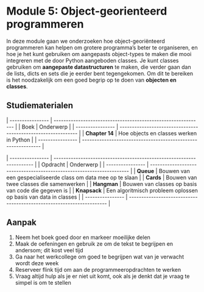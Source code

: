 # Module 5: Object-georienteerd programmeren

In deze module gaan we onderzoeken hoe object-georiënteerd programmeren kan helpen om grotere programma’s beter te organiseren, en hoe je het kunt gebruiken om aangepasts object-types te maken die mooi integreren met de door Python aangeboden classes. Je kunt classes gebruiken om **aangepaste datastructuren** te maken, die verder gaan dan de lists, dicts en sets die je eerder bent tegengekomen. Om dit te bereiken is het noodzakelijk om een goed begrip op te doen van **objecten en classes**.

## Studiematerialen

| ---------------- | ------------------------------------------------------------- |
| Boek             | Onderwerp                                                     |
| ---------------- | ------------------------------------------------------------- |
| **Chapter 14**   | Hoe objects en classes werken in Python                       |
| ---------------- | ------------------------------------------------------------- |

| ---------------- | --------------------------------------------------------------------- |
| Opdracht         | Onderwerp                                                             |
| ---------------- | --------------------------------------------------------------------- |
| **Queue**        | Bouwen van een gespecialiseerde class om data mee op te slaan         |
| **Cards**        | Bouwen van twee classes die samenwerken                               |
| **Hangman**      | Bouwen van classes op basis van code die gegeven is                   |
| **Knapsack**     | Een algoritmisch probleem oplossen op basis van data in classes       |
| ---------------- | --------------------------------------------------------------------- |

## Aanpak

1. Neem het boek goed door en markeer moeilijke delen
2. Maak de oefeningen en gebruik ze om de tekst te begrijpen en andersom; dit kost veel tijd
3. Ga naar het werkcollege om goed te begrijpen wat van je verwacht wordt deze week
4. Reserveer flink tijd om aan de programmeeropdrachten te werken
5. Vraag altijd hulp als je er niet uit komt, ook als je denkt dat je vraag te simpel is om te stellen
